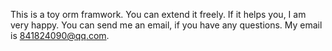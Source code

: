 This is a toy orm framwork. You can extend it freely. If
it helps you, I am very happy. You can send me an email,
if you have any questions. My email is 841824090@qq.com.
